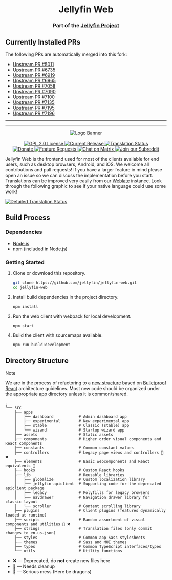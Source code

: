 <h1 align="center">Jellyfin Web</h1>
<h3 align="center">Part of the <a href="https://jellyfin.org">Jellyfin Project</a></h3>

## Currently Installed PRs

The following PRs are automatically merged into this fork:

- [Upstream PR #5011](https://github.com/jellyfin/jellyfin-web/pull/5011)
- [Upstream PR #6735](https://github.com/jellyfin/jellyfin-web/pull/6735)
- [Upstream PR #6919](https://github.com/jellyfin/jellyfin-web/pull/6919)
- [Upstream PR #6965](https://github.com/jellyfin/jellyfin-web/pull/6965)
- [Upstream PR #7058](https://github.com/jellyfin/jellyfin-web/pull/7058)
- [Upstream PR #7090](https://github.com/jellyfin/jellyfin-web/pull/7090)
- [Upstream PR #7100](https://github.com/jellyfin/jellyfin-web/pull/7100)
- [Upstream PR #7135](https://github.com/jellyfin/jellyfin-web/pull/7135)
- [Upstream PR #7195](https://github.com/jellyfin/jellyfin-web/pull/7195)
- [Upstream PR #7196](https://github.com/jellyfin/jellyfin-web/pull/7196)

---
---

<p align="center">
<img alt="Logo Banner" src="https://raw.githubusercontent.com/jellyfin/jellyfin-ux/master/branding/SVG/banner-logo-solid.svg?sanitize=true"/>
<br/>
<br/>
<a href="https://github.com/jellyfin/jellyfin-web">
<img alt="GPL 2.0 License" src="https://img.shields.io/github/license/jellyfin/jellyfin-web.svg"/>
</a>
<a href="https://github.com/jellyfin/jellyfin-web/releases">
<img alt="Current Release" src="https://img.shields.io/github/release/jellyfin/jellyfin-web.svg"/>
</a>
<a href="https://translate.jellyfin.org/projects/jellyfin/jellyfin-web/?utm_source=widget">
<img src="https://translate.jellyfin.org/widgets/jellyfin/-/jellyfin-web/svg-badge.svg" alt="Translation Status"/>
</a>
<br/>
<a href="https://opencollective.com/jellyfin">
<img alt="Donate" src="https://img.shields.io/opencollective/all/jellyfin.svg?label=backers"/>
</a>
<a href="https://features.jellyfin.org">
<img alt="Feature Requests" src="https://img.shields.io/badge/fider-vote%20on%20features-success.svg"/>
</a>
<a href="https://matrix.to/#/+jellyfin:matrix.org">
<img alt="Chat on Matrix" src="https://img.shields.io/matrix/jellyfin:matrix.org.svg?logo=matrix"/>
</a>
<a href="https://www.reddit.com/r/jellyfin">
<img alt="Join our Subreddit" src="https://img.shields.io/badge/reddit-r%2Fjellyfin-%23FF5700.svg"/>
</a>
</p>

Jellyfin Web is the frontend used for most of the clients available for end users, such as desktop browsers, Android, and iOS. We welcome all contributions and pull requests! If you have a larger feature in mind please open an issue so we can discuss the implementation before you start. Translations can be improved very easily from our <a href="https://translate.jellyfin.org/projects/jellyfin/jellyfin-web">Weblate</a> instance. Look through the following graphic to see if your native language could use some work!

<a href="https://translate.jellyfin.org/engage/jellyfin/?utm_source=widget">
<img src="https://translate.jellyfin.org/widgets/jellyfin/-/jellyfin-web/multi-auto.svg" alt="Detailed Translation Status"/>
</a>

## Build Process

### Dependencies

- [Node.js](https://nodejs.org/en/download)
- npm (included in Node.js)

### Getting Started

1. Clone or download this repository.

   ```sh
   git clone https://github.com/jellyfin/jellyfin-web.git
   cd jellyfin-web
   ```

2. Install build dependencies in the project directory.

   ```sh
   npm install
   ```

3. Run the web client with webpack for local development.

   ```sh
   npm start
   ```

4. Build the client with sourcemaps available.

   ```sh
   npm run build:development
   ```

## Directory Structure

> [!NOTE]
> We are in the process of refactoring to a [new structure](https://forum.jellyfin.org/t-proposed-update-to-the-structure-of-jellyfin-web) based on [Bulletproof React](https://github.com/alan2207/bulletproof-react/blob/master/docs/project-structure.md) architecture guidelines.
> Most new code should be organized under the appropriate app directory unless it is common/shared.

```
.
└── src
    ├── apps
    │   ├── dashboard           # Admin dashboard app
    │   ├── experimental        # New experimental app
    │   ├── stable              # Classic (stable) app
    │   └── wizard              # Startup wizard app
    ├── assets                  # Static assets
    ├── components              # Higher order visual components and React components
    ├── constants               # Common constant values
    ├── controllers             # Legacy page views and controllers 🧹 ❌
    ├── elements                # Basic webcomponents and React equivalents 🧹
    ├── hooks                   # Custom React hooks
    ├── lib                     # Reusable libraries
    │   ├── globalize           # Custom localization library
    │   ├── jellyfin-apiclient  # Supporting code for the deprecated apiclient package
    │   ├── legacy              # Polyfills for legacy browsers
    │   ├── navdrawer           # Navigation drawer library for classic layout
    │   └── scroller            # Content scrolling library
    ├── plugins                 # Client plugins (features dynamically loaded at runtime)
    ├── scripts                 # Random assortment of visual components and utilities 🐉 ❌
    ├── strings                 # Translation files (only commit changes to en-us.json)
    ├── styles                  # Common app Sass stylesheets
    ├── themes                  # Sass and MUI themes
    ├── types                   # Common TypeScript interfaces/types
    └── utils                   # Utility functions
```

- ❌ &mdash; Deprecated, do **not** create new files here
- 🧹 &mdash; Needs cleanup
- 🐉 &mdash; Serious mess (Here be dragons)
